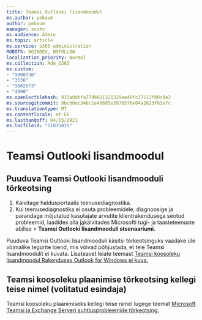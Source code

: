 ```yaml
---
title: Teamsi Outlooki lisandmoodul
ms.author: pebaum
author: pebaum
manager: scotv
ms.audience: Admin
ms.topic: article
ms.service: o365-administration
ROBOTS: NOINDEX, NOFOLLOW
localization_priority: Normal
ms.collection: Adm_O365
ms.custom:
- "9000736"
- "3536"
- "9002573"
- "4990"
ms.openlocfilehash: 815a0dbfa770b811321329ee48fc27113f08c8e2
ms.sourcegitcommit: 8bc60ec34bc1e40685e3976576e04a2623f63a7c
ms.translationtype: MT
ms.contentlocale: et-EE
ms.lasthandoff: 04/15/2021
ms.locfileid: "51835015"
---
```

# <a name="teams-outlook-add-in"></a>Teamsi Outlooki lisandmoodul

## <a name="to-troubleshoot-a-missing-teams-outlook-add-in"></a>Puuduva Teamsi Outlooki lisandmooduli tõrkeotsing

1. Käivitage haldusportaalis teenusediagnostika. 
2. Kui teenusediagnostika ei osuta probleemidele, diagnoosige ja parandage mõjutatud kasutajate arvutite klientrakendusega seotud probleemid, laadides alla [ja](https://aka.ms/SaRA-TeamsAddInScenario)käivitades Microsofti tugi- ja taasteteenuste abilise  >  **Teamsi Outlooki lisandmooduli stsenaariumi.**

Puuduva Teamsi Outlooki lisandmooduli käsitsi tõrkeotsinguks vaadake üle võimalike tegurite loend, mis võivad põhjustada, et teie Teamsi lisandmoodulit ei kuvata. Lisateavet leiate teemast [Teamsi koosoleku lisandmoodul Rakenduses Outlook for Windows ei kuva.](https://docs.microsoft.com/microsoftteams/teams-add-in-for-outlook#teams-meeting-add-in-in-outlook-for-windows-does-not-show)

## <a name="to-troubleshoot-scheduling-a-teams-meeting-on-behalf-of-someone-else-delegate"></a>Teamsi koosoleku plaanimise tõrkeotsing kellegi teise nimel (volitatud esindaja)

Teamsi koosoleku plaanimiseks kellegi teise nimel lugege teemat [Microsoft Teamsi ja Exchange Serveri suhtlusprobleemide tõrkeotsing.](https://docs.microsoft.com/microsoftteams/troubleshoot/known-issues/teams-exchange-interaction-issue)
